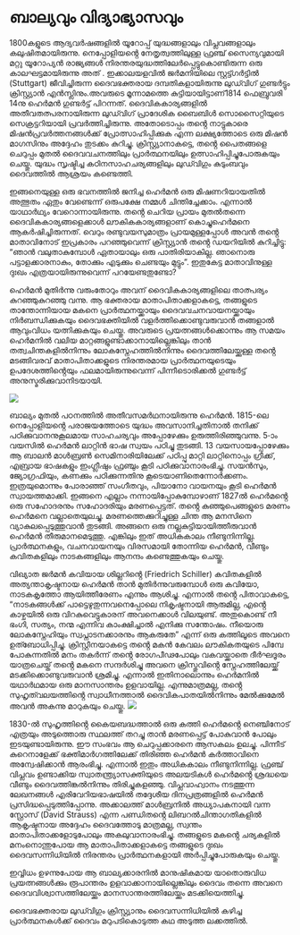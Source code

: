 # ബാല്യവും വിദ്യാഭ്യാസവും

1800കളുടെ ആദ്യവർഷങ്ങളിൽ യൂറോപ്പ് യുദ്ധങ്ങളാലും വിപ്ലവങ്ങളാലും കലുഷിതമായിരുന്നു. നെപ്പോളിയൻ്റെ നേതൃത്വത്തിലുള്ള ഫ്രഞ്ച് സൈന്യവുമായി മറ്റു യൂറോപ്യൻ രാജ്യങ്ങൾ നിരന്തരയുദ്ധത്തിലേർപ്പെട്ടുകൊണ്ടിരുന്ന ഒരു കാലഘട്ടമായിരുന്നു അത് . ഇക്കാലയളവിൽ ജർമനിയിലെ സ്റ്റട്ട്ഗർട്ടിൽ (Stuttgart) ജീവിച്ചിരുന്ന ദൈവഭക്തരായ ദമ്പതികളായിരുന്നു ലുഡ്‍വിഗ് ഗുണ്ടർട്ടും ക്രിസ്റ്റ്യാൻ എൻസ്ലിനും.അവരുടെ മൂന്നാമത്തെ കുട്ടിയായിട്ടാണ്1814 ഫെബ്രുവരി 14നു ഹെർമൻ ഗുണ്ടർട്ട് പിറന്നത്. ദൈവികകാര്യങ്ങളിൽ അതീവതത്പരനായിരുന്ന ലുഡ്‍വിഗ് പ്രാദേശിക ബൈബിൾ സൊസൈറ്റിയുടെ സെക്രട്ടറിയായി പ്രവർത്തിച്ചിരുന്നു. അതോടൊപ്പം തൻ്റെ നാട്ടുകാരെ മിഷൻപ്രവർത്തനങ്ങൾക്ക് പ്രോത്സാഹിപ്പിക്കുക എന്ന ലക്ഷ്യത്തോടെ ഒരു മിഷൻ മാഗസിനും അദ്ദേഹം തുടക്കം കുറിച്ചു. ക്രിസ്റ്റ്യാനാകട്ടെ, തൻ്റെ പൈതങ്ങളെ ചെറുപ്പം മുതൽ ദൈവവചനത്തിലും പ്രാർത്ഥനയിലും ഉത്സാഹിപ്പിച്ചുപോരുകയും ചെയ്തു. യുദ്ധം സൃഷ്ടിച്ച കഠിനസാഹചര്യങ്ങളിലും ലുഡ്‍വിഗും കുടുംബവും ദൈവത്തിൽ ആശ്രയം കണ്ടെത്തി.

ഇങ്ങനെയുള്ള ഒരു ഭവനത്തിൽ ജനിച്ച ഹെർമൻ ഒരു മിഷണറിയായതിൽ അത്ഭുതം ഏതും വേണ്ടെന്ന് ഒരുപക്ഷേ നമ്മൾ ചിന്തിച്ചേക്കാം. എന്നാൽ യാഥാർഥ്യം വേറൊന്നായിരുന്നു. തൻ്റെ ചെറിയ പ്രായം മുതൽതന്നെ ദൈവികകാര്യങ്ങളെക്കാൾ ലൗകികകാര്യങ്ങളാണ് കൊച്ചുഹെർമനെ ആകർഷിച്ചിരുന്നത്. വെറും രണ്ടുവയസുമാത്രം പ്രായമുള്ളപ്പോൾ അവൻ തൻ്റെ മാതാവിനോട് ഇപ്രകാരം പറഞ്ഞുവെന്ന് ക്രിസ്റ്റ്യാൻ തൻ്റെ ഡയറിയിൽ കുറിച്ചിട്ടു: “ഞാൻ വലുതാകുമ്പോൾ ഏതായാലും ഒരു പാതിരിയാകില്ല. ഞാനൊരു പട്ടാളക്കാരനാകും, തോക്കും എടുക്കും ചെണ്ടയും മുട്ടും”. ഇതുകേട്ട മാതാവിനുള്ള ദുഃഖം എത്രയായിരുന്നുവെന്ന് പറയേണ്ടതുണ്ടോ? 

ഹെർമൻ മുതിർന്നു വരുംതോറും അവന് ദൈവികകാര്യങ്ങളിലെ താത്പര്യം കുറഞ്ഞുകുറഞ്ഞു വന്നു. ആ ഭക്തരായ മാതാപിതാക്കളാകട്ടെ, തങ്ങളുടെ താന്തോന്നിയായ മകനെ പ്രാർത്ഥനയ്ക്കായും ദൈവവചനവായനയ്ക്കായും നിർബന്ധിക്കുകയും ദൈവഭക്തിയിൽ വളർത്തിക്കൊണ്ടുവരുവാൻ തങ്ങളാൽ ആവുംവിധം യത്നിക്കുകയും ചെയ്തു. അവരുടെ പ്രയത്നങ്ങൾക്കൊന്നും ആ സമയം ഹെർമനിൽ വലിയ മാറ്റങ്ങളുണ്ടാക്കാനായില്ലെങ്കിലും താൻ തത്വചിന്തകളിൽനിന്നും ലോകസ്നേഹത്തിൽനിന്നും ദൈവത്തിലേയ്ക്കുള്ള തൻ്റെ മടങ്ങിവരവ് മാതാപിതാക്കളുടെ നിരന്തരമായ പ്രാർത്ഥനയുടെയും ഉപദേശത്തിൻ്റെയും ഫലമായിരുന്നുവെന്ന് പിന്നീടൊരിക്കൽ ഗുണ്ടർട്ട് അനുസ്മരിക്കുവാനിടയായി.
  
![](https://lh3.googleusercontent.com/dzPqjMuMqEQifz-Njk-3v6vlaQSiYlpIIDL1zzCjnKqw1FQOMgJc-byO47o3oCc7vwERsgGquKWrQ0LPwR-vR5yugUynxA41cUj4QSx_d1myAuVQ6_k8lR-8pEKXM0IjLzDFFOQ3a0pzQaxSAP1NrDApKaKQ1YSY7EyotFZSkKdM9n3bvp6mRSoS)

ബാല്യം മുതൽ പഠനത്തിൽ അതീവസമർഥനായിരുന്നു ഹെർമൻ. 1815-ലെ നെപ്പോളിയൻ്റെ പരാജയത്തോടെ യുദ്ധം അവസാനിച്ചതിനാൽ തനിക്ക് പഠിക്കുവാനനുകൂലമായ സാഹചര്യവും അപ്പോഴേക്കും ഉരുത്തിരിഞ്ഞുവന്നു. 5-ാം വയസിൽ ഹെർമൻ ലാറ്റിൻ ഭാഷ സ്വയം പഠിച്ചു തുടങ്ങി. 13 വയസായപ്പോഴേക്കും ആ ബാലൻ മാൾബ്രൺ സെമിനാരിയിലേക്ക് പഠിപ്പു മാറ്റി ലാറ്റിനൊപ്പം ഗ്രീക്ക്, എബ്രായ ഭാഷകളും ഇംഗ്ലീഷും ഫ്രഞ്ചും കൂടി പഠിക്കുവാനാരംഭിച്ചു. സയൻസും, ജ്യോഗ്രഫിയും, കണക്കും പഠിക്കുന്നതിനു കൂടെയാണിതെന്നോർക്കണം. ഇത്രയുമൊന്നും പോരാഞ്ഞ് സംഗീതവും, പിയാനോ വായനയും കൂടി ഹെർമൻ സ്വായത്തമാക്കി. ഇങ്ങനെ എല്ലാം നന്നായിപ്പോകുമ്പോഴാണ് 1827ൽ ഹെർമൻ്റെ ഒരു സഹോദരനും സഹോദരിയും മരണപ്പെട്ടത്. തൻ്റെ കുഞ്ഞുപെങ്ങളുടെ മരണം ഹെർമനെ വല്ലാതെയുലച്ചു. മരണത്തെക്കുറിച്ചുള്ള ചിന്ത ആ മനസിനെ വ്യാകുലപ്പെടുത്തുവാൻ തുടങ്ങി. അങ്ങനെ ഒരു നല്ലകുട്ടിയായിത്തീരുവാൻ ഹെർമൻ തീരുമാനമെടുത്തു. എങ്കിലും ഇത് അധികകാലം നീണ്ടുനിന്നില്ല. പ്രാർത്ഥനകളും, വചനവായനയും വിരസമായി തോന്നിയ ഹെർമൻ, വീണ്ടും കവിതകളിലും നാടകങ്ങളിലും ആനന്ദം കണ്ടെത്തുകയും ചെയ്തു. 

വിഖ്യാത ജർമൻ കവിയായ ശില്ലറിൻ്റെ (Friedrich Schiller) കവിതകളിൽ അത്യന്താകൃഷ്ടനായ ഹെർമൻ താൻ‍ മുതിർന്നുവരുമ്പോൾ ഒരു കവിയോ, നാടകകൃത്തോ ആയിത്തീരേണം എന്നും ആശിച്ചു. എന്നാൽ തൻ്റെ പിതാവാകട്ടെ, “നാടകങ്ങൾക്ക് പാട്ടെഴുതുന്നവനെപ്പോലെ നികൃഷ്ടനായി ആരുമില്ല, എൻ്റെ കാഴ്ചയിൽ ഒരു വിറകുവെട്ടുകാരന് അവനെക്കാൾ വിലയുണ്ട്. അതുകൊണ്ട് നീ ഭംഗി, സത്യം, നന്മ എന്നിവ കാംക്ഷിച്ചാൽ എനിക്കു സന്തോഷം. നീയൊരു ലോകസ്നേഹിയും സ്വപ്നാടനക്കാരനും ആകരുതേ” എന്ന് ഒരു കത്തിലൂടെ അവനെ ഉത്ബോധിപ്പിച്ചു. ക്രിസ്റ്റീനയാകട്ടെ തൻ്റെ മകൻ കേവലം ലൗകികതയുടെ പിമ്പേ പോകുന്നതിൽ മനം തകർന്ന് തൻ്റെ രോഗപീഢപോലും വകവയ്ക്കാതെ ദീർഘദൂരം യാത്രചെയ്ത് തൻ്റെ മകനെ സന്ദർശിച്ചു അവനെ ക്രിസ്തുവിൻ്റെ സ്നേഹത്തിലേയ്ക്ക് മടക്കിക്കൊണ്ടുവരുവാൻ ശ്രമിച്ചു. എന്നാൽ ഇതിനാലൊന്നും ഹെർമനിൽ യഥാർഥമായ ഒരു മാനസാന്തരം ഉളവായില്ല. എന്നുമാത്രമല്ല, തൻ്റെ സുഹൃത്‍വലയത്തിൻ്റെ സ്വാധീനത്താൽ ദൈവികപാതയിൽനിന്നും മേൽക്കുമേൽ അവൻ അകന്നു മാറുകയും ചെയ്തു. ![](https://lh6.googleusercontent.com/WP8zf-AnprbvbO2UkgOxbje1ijPYdwYO8OPr7qQqgjLvhlnvKjz77Twa0hxMMlPbshIyHeFkRBGvnEIoG9gq0ZlkU_E6jpD14eq54dIBvzcbpSaPZ-SSWMPLPHd5az5GDb2Qi-pPyd9abyps6H4VR3JV6XgqfIOX34YhczCb7K_Ye-Mb2G_WhNwi)

1830-ൽ സുഹൃത്തിൻ്റെ കൈയബദ്ധത്താൽ ഒരു കത്തി ഹെർമൻ്റെ നെഞ്ചിനോട് എത്രയും അടുത്തൊരു സ്ഥലത്ത് തറച്ചു താൻ മരണപ്പെട്ട് പോകുവാൻ പോലും ഇടയുണ്ടായിരുന്നു. ഈ സംഭവം ആ ചെറുപ്പക്കാരനെ ആസകലം ഉലച്ചു. പിന്നീട് കുറെനാളേക്ക് ഭക്തിമാർഗത്തിലേക്ക് തിരിഞ്ഞ ഹെർമൻ കർത്താവിനെ അന്വേഷിക്കാൻ ആരംഭിച്ചു. എന്നാൽ ഇതും അധികകാലം നീണ്ടുനിന്നില്ല. ഫ്രഞ്ച് വിപ്ലവം ഉണ്ടാക്കിയ സ്വാതന്ത്ര്യാസക്തിയുടെ അലയടികൾ ഹെർമൻ്റെ ശ്രദ്ധയെ വീണ്ടും ദൈവത്തിങ്കൽനിന്നും തിരിച്ചുകളഞ്ഞു. വിപ്ലവാഹ്വാനം നടത്തുന്ന ലേഖനങ്ങൾ എരിവേറിയഭാഷയിൽ തദ്ദേശീയ ദിനപ്രത്രങ്ങളിൽ ഹെർമൻ പ്രസിദ്ധപ്പെടുത്തിപ്പോന്നു. അക്കാലത്ത് മാൾബ്രനിൽ അധ്യാപകനായി വന്ന സ്റ്റ്രോസ് (David Strauss) എന്ന പണ്ഡിതൻ്റെ ലിബറൽചിന്താഗതികളിൽ ആകൃഷ്ടനായ അദ്ദേഹം ദൈവത്തോടു മാത്രമല്ല, സ്വന്തം മാതാപിതാക്കളോടുപോലും അകലുവാനാരംഭിച്ചു. തങ്ങളുടെ മകൻ്റെ ചര്യകളിൽ മനംനൊന്തുപോയ ആ മാതാപിതാക്കളാകട്ടെ തങ്ങളുടെ ദുഃഖം ദൈവസന്നിധിയിൽ നിരന്തരം പ്രാർത്ഥനകളായി അർപ്പിച്ചുപോരുകയും ചെയ്തു.

ഇവ്വിധം ഉഴന്നുപോയ ആ ബാല്യക്കാരനിൽ മാനുഷികമായ യാതൊരുവിധ പ്രയത്നങ്ങൾക്കും രൂപാന്തരം ഉളവാക്കാനായില്ലെങ്കിലും ദൈവം തന്നെ അവനെ ദൈവവിശ്വാസത്തിലേയ്ക്കും മാനസാന്തരത്തിലേയ്ക്കും മടക്കിയെത്തിച്ചു. 

ദൈവഭക്തരായ ലുഡ്‍വിഗും ക്രിസ്റ്റ്യാനും ദൈവസന്നിധിയിൽ കഴിച്ച പ്രാർത്ഥനകൾക്ക് ദൈവം മറുപടികൊടുത്ത കഥ അടുത്ത ലക്കത്തിൽ.